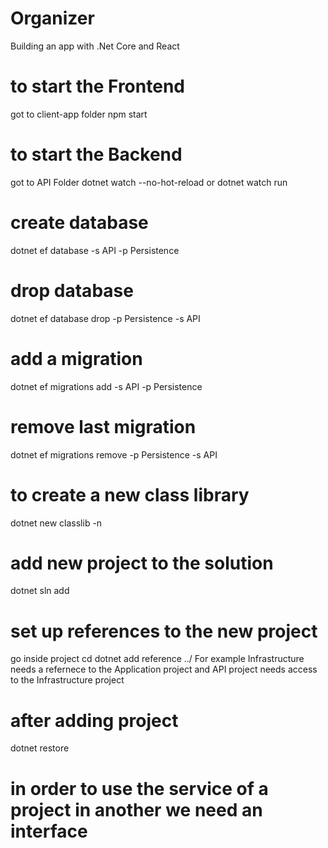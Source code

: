 # Organizer

Building an app with .Net Core and React

# to start the Frontend
got to client-app folder
npm start

# to start the Backend
got to API Folder
dotnet watch --no-hot-reload
or
dotnet watch run

# create database
dotnet ef database -s API -p Persistence

# drop database
dotnet ef database drop -p Persistence -s API

# add a migration
dotnet ef migrations add <NameOfMigration> -s API -p Persistence

# remove last migration
dotnet ef migrations remove -p Persistence -s API

# to create a new class library
dotnet new classlib -n <NameOfTheProject>

# add new project to the solution
dotnet sln add <NameOfTheProject>

# set up references to the new project
go inside project cd <NameOfTheProject>
dotnet add reference ../<NameOfTheRefererencedPRoject>
For example Infrastructure needs a refernece to the Application project
and API project needs access to the Infrastructure project

# after adding project
dotnet restore

# in order to use the service of a project in another we need an interface


